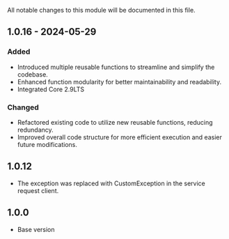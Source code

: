 All notable changes to this module will be documented in this file.

## 1.0.16 - 2024-05-29
### Added
- Introduced multiple reusable functions to streamline and simplify the codebase.
- Enhanced function modularity for better maintainability and readability.
- Integrated Core 2.9LTS

### Changed
- Refactored existing code to utilize new reusable functions, reducing redundancy.
- Improved overall code structure for more efficient execution and easier future modifications.


## 1.0.12
- The exception was replaced with CustomException in the service request client.

  
## 1.0.0
- Base version
